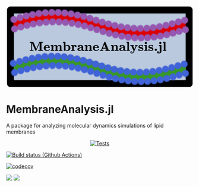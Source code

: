<p align="center">
<img src="https://github.com/amiralih/MembraneAnalysis.jl/blob/86444fd1e42604c0717168e380078bff62937650/MembraneAnalysis%20logo.png" width="500">
</p>

# MembraneAnalysis.jl
A package for analyzing molecular dynamics simulations of lipid membranes

<p align="center">
  <a href="https://github.com/amiralih/MembraneAnalysis.jl/actions/workflows/Tests.yml/">
    <img src="https://github.com/amiralih/MembraneAnalysis.jl/actions/workflows/Tests.yml/badge.svg"
         alt="Tests">
  </a> 
</p>

[![Build status (Github Actions)](https://github.com/amiralih/MembraneAnalysis.jl/workflows/CI/badge.svg)](https://github.com/amiralih/MembraneAnalysis.jl/actions)

[![codecov](https://codecov.io/gh/amiralih/MembraneAnalysis.jl/branch/main/graph/badge.svg?token=XEOIX2QDON)](https://codecov.io/gh/amiralih/MembraneAnalysis.jl)

[![](https://img.shields.io/badge/docs-stable-blue.svg)](https://amiralih.github.io/MembraneAnalysis.jl/stable)
[![](https://img.shields.io/badge/docs-dev-blue.svg)](https://amiralih.github.io/MembraneAnalysis.jl/dev)
